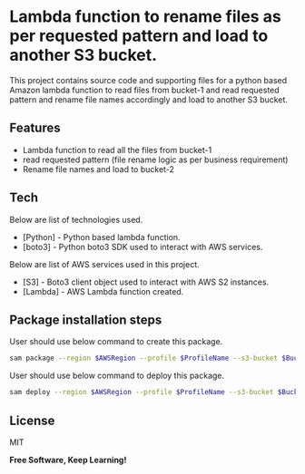 # Lambda function to rename files as per requested pattern and load to another S3 bucket.
This project contains source code and supporting files for a python based Amazon lambda function to read files 
from bucket-1 and read requested pattern and rename file names accordingly and load to another S3 bucket.

## Features
- Lambda function to read all the files from bucket-1
- read requested pattern (file rename logic as per business requirement)
- Rename file names and load to bucket-2


## Tech
Below are list of technologies used.
- [Python] - Python based lambda function.
- [boto3] - Python boto3 SDK used to interact with AWS services.

Below are list of AWS services used in this project.
- [S3]     - Boto3 client object used to interact with AWS S2 instances.
- [Lambda]  - AWS Lambda function created.


## Package installation steps

User should use below command to create this package.
```bash
sam package --region $AWSRegion --profile $ProfileName --s3-bucket $BucketName --template-file $BuiltTemplate --output-template-file deploy.yaml
```

User should use below command to deploy this package.
```bash
sam deploy --region $AWSRegion --profile $ProfileName --s3-bucket $BucketName --template-file $BuiltTemplate --stack-name $StackName --capabilities CAPABILITY_IAM

```


## License
MIT

**Free Software, Keep Learning!**
